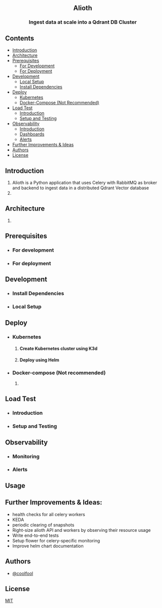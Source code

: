 <div align="center" id = "top">
    <h2>Alioth</h2>
    <h3>Ingest data at scale into a Qdrant DB Cluster</h3>
</div>

## Contents
- [Introduction](#introduction)
- [Architecture](#architecture)
- [Prerequisites](#prerequisites)
  - [For Development](#for-development)
  - [For Deployment](#for-deployment)
- [Development](#development)
  - [Local Setup](#local-setup)
  - [Install Dependencies](#install-dependencies)
- [Deploy](#deploy)
  - [Kubernetes](#kubernetes)
  - [Docker-Compose (Not Recommended) ](#docker-compose)
- [Load Test](#load-test)
   - [Introduction](#introduction)
   - [Setup and Testing](#setup-and-testing)
- [Observability](#observability)
  - [Introduction](#introduction)
  - [Dashboards](#dashboards)
  - [Alerts](#alerts)
- [Further Improvements & Ideas](#further-improvements--ideas)
- [Authors](#authors)
- [License](#license)

## Introduction
1. Alioth is a Python application that uses Celery with RabbitMQ as broker and backend to ingest data in a distributed Qdrant Vector database
2. 

## Architecture
1. 

## Prerequisites

-  ### For development
  
-  ### For deployment

## Development

- ### Install Dependencies
- ### Local Setup
  
## Deploy

- ### Kubernetes
    1. #### Create Kubernetes cluster using K3d
    2. #### Deploy using Helm
      
- ### Docker-compose (Not recommended)
    1. 

## Load Test

- ### Introduction
  
- ### Setup and Testing

## Observability

- ### Monitoring
- ### Alerts

## Usage

## Further Improvements & Ideas:
- health checks for all celery workers
- KEDA
- periodic clearing of snapshots
- Right-size alioth API and workers by observing their resource usage
- Write end-to-end tests
- Setup flower for celery-specific monitoring
- Improve helm chart documentation

## Authors

- [@coolfool](https://www.github.com/coolfool)

## License

[MIT](https://choosealicense.com/licenses/mit/)
